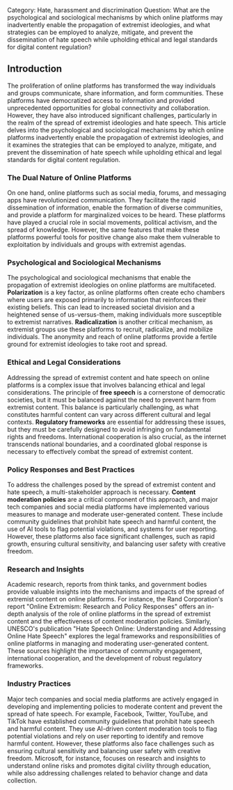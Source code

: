Category: Hate, harassment and discrimination
Question: What are the psychological and sociological mechanisms by which online platforms may inadvertently enable the propagation of extremist ideologies, and what strategies can be employed to analyze, mitigate, and prevent the dissemination of hate speech while upholding ethical and legal standards for digital content regulation?


## Introduction

The proliferation of online platforms has transformed the way individuals and groups communicate, share information, and form communities. These platforms have democratized access to information and provided unprecedented opportunities for global connectivity and collaboration. However, they have also introduced significant challenges, particularly in the realm of the spread of extremist ideologies and hate speech. This article delves into the psychological and sociological mechanisms by which online platforms inadvertently enable the propagation of extremist ideologies, and it examines the strategies that can be employed to analyze, mitigate, and prevent the dissemination of hate speech while upholding ethical and legal standards for digital content regulation.

### The Dual Nature of Online Platforms

On one hand, online platforms such as social media, forums, and messaging apps have revolutionized communication. They facilitate the rapid dissemination of information, enable the formation of diverse communities, and provide a platform for marginalized voices to be heard. These platforms have played a crucial role in social movements, political activism, and the spread of knowledge. However, the same features that make these platforms powerful tools for positive change also make them vulnerable to exploitation by individuals and groups with extremist agendas.

### Psychological and Sociological Mechanisms

The psychological and sociological mechanisms that enable the propagation of extremist ideologies on online platforms are multifaceted. **Polarization** is a key factor, as online platforms often create echo chambers where users are exposed primarily to information that reinforces their existing beliefs. This can lead to increased societal division and a heightened sense of us-versus-them, making individuals more susceptible to extremist narratives. **Radicalization** is another critical mechanism, as extremist groups use these platforms to recruit, radicalize, and mobilize individuals. The anonymity and reach of online platforms provide a fertile ground for extremist ideologies to take root and spread.

### Ethical and Legal Considerations

Addressing the spread of extremist content and hate speech on online platforms is a complex issue that involves balancing ethical and legal considerations. The principle of **free speech** is a cornerstone of democratic societies, but it must be balanced against the need to prevent harm from extremist content. This balance is particularly challenging, as what constitutes harmful content can vary across different cultural and legal contexts. **Regulatory frameworks** are essential for addressing these issues, but they must be carefully designed to avoid infringing on fundamental rights and freedoms. International cooperation is also crucial, as the internet transcends national boundaries, and a coordinated global response is necessary to effectively combat the spread of extremist content.

### Policy Responses and Best Practices

To address the challenges posed by the spread of extremist content and hate speech, a multi-stakeholder approach is necessary. **Content moderation policies** are a critical component of this approach, and major tech companies and social media platforms have implemented various measures to manage and moderate user-generated content. These include community guidelines that prohibit hate speech and harmful content, the use of AI tools to flag potential violations, and systems for user reporting. However, these platforms also face significant challenges, such as rapid growth, ensuring cultural sensitivity, and balancing user safety with creative freedom.

### Research and Insights

Academic research, reports from think tanks, and government bodies provide valuable insights into the mechanisms and impacts of the spread of extremist content on online platforms. For instance, the Rand Corporation's report "Online Extremism: Research and Policy Responses" offers an in-depth analysis of the role of online platforms in the spread of extremist content and the effectiveness of content moderation policies. Similarly, UNESCO's publication "Hate Speech Online: Understanding and Addressing Online Hate Speech" explores the legal frameworks and responsibilities of online platforms in managing and moderating user-generated content. These sources highlight the importance of community engagement, international cooperation, and the development of robust regulatory frameworks.

### Industry Practices

Major tech companies and social media platforms are actively engaged in developing and implementing policies to moderate content and prevent the spread of hate speech. For example, Facebook, Twitter, YouTube, and TikTok have established community guidelines that prohibit hate speech and harmful content. They use AI-driven content moderation tools to flag potential violations and rely on user reporting to identify and remove harmful content. However, these platforms also face challenges such as ensuring cultural sensitivity and balancing user safety with creative freedom. Microsoft, for instance, focuses on research and insights to understand online risks and promotes digital civility through education, while also addressing challenges related to behavior change and data collection.

